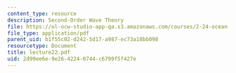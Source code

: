 ```yaml
---
content_type: resource
description: Second-Order Wave Theory
file: https://ol-ocw-studio-app-qa.s3.amazonaws.com/courses/2-24-ocean-wave-interaction-with-ships-and-offshore-energy-systems-13-022-spring-2002/2d99ee6e9e2642240744c6799f5f427e_lecture22.pdf
file_type: application/pdf
parent_uid: b1f55c02-d242-5d17-a987-ec73a18bb098
resourcetype: Document
title: lecture22.pdf
uid: 2d99ee6e-9e26-4224-0744-c6799f5f427e
---
```

